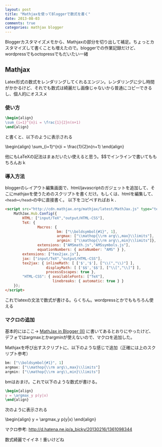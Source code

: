 ```yaml
---
layout: post
title: "Mathjaxを使ってBloggerで数式を書く"
date: 2013-08-03
comments: true
categories: mathjax blogger
---
```


Bloggerカスタマイズメモから、Mathjaxの部分を切り出して補足。ちょっとカスタマイズして書くことも増えたので。bloggerでの作業記録だけど、wordpressでもoctopressでもだいたい一緒

## Mathjax

Latex形式の数式をレンダリングしてくれるエンジン。レンダリングに少し時間がかかるけど、それでも数式は綺麗だし画像じゃないから普通にコピーできるし、個人的にオススメ

### 使い方

```latex
\begin{align}
\sum_{i=1}^{n}i = \frac{1}{2}n(n+1)
\end{align}
```

と書くと、以下のように表示される

<div>
\begin{align}
\sum_{i=1}^{n}i = \frac{1}{2}n(n+1)
\end{align}
</div>

他にもLaTeXの記法はまぁだいたい使えると思う。$$でインラインで書いてももちろんおｋ

### 導入方法

bloggerのレイアウト編集画面で、html/javascriptのガジェットを追加して、そこにmathjaxを使うためのスクリプトを書くだけ。もしくは、htmlを編集して、`<head></head>`の中に直接書く。
以下をコピペすればおｋ．

```html
<script src="http://cdn.mathjax.org/mathjax/latest/MathJax.js" type="text/javascript">    
    MathJax.Hub.Config({
        HTML: ["input/TeX","output/HTML-CSS"],
        TeX: {
               Macros: {
                        bm: ["\\boldsymbol{#1}", 1],
                        argmax: ["\\mathop{\\rm arg\\,max}\\limits"],
                        argmin: ["\\mathop{\\rm arg\\,min}\\limits"]},
               extensions: ["AMSmath.js","AMSsymbols.js"],
               equationNumbers: { autoNumber: "AMS" } },
        extensions: ["tex2jax.js"],
        jax: ["input/TeX","output/HTML-CSS"],
        tex2jax: { inlineMath: [ ['$','$'], ["\\(","\\)"] ],
                   displayMath: [ ['$$','$$'], ["\\[","\\]"] ],
                   processEscapes: true },
        "HTML-CSS": { availableFonts: ["TeX"],
                      linebreaks: { automatic: true } }
    });
</script>
```

これでlatexの文法で数式が書ける。らくちん。wordpressとかでももちろん使える


### マクロの追加

基本的にはここ→ [MathJax in Blogger (II)](http://irrep.blogspot.jp/2011/07/mathjax-in-blogger-ii.html) に書いてあるとおりにやったけど、デフォではargmaxとかargminが使えないので、マクロを追加した。

Mathjaxを呼び出すスクリプトに、以下のような感じで追加（正確には上のスクリプト参考）

```javascript
bm: ["\\boldsymbol{#1}", 1]
argmax: ["\\mathop{\\rm arg\\,max}\\limits"]
argmin: ["\\mathop{\\rm arg\\,min}\\limits"]
```

bmはおまけ。これで以下のような数式が書ける。

```latex
\begin{align}
y = \argmax_y p(y|x)
\end{align}
```

次のように表示される

<div>
\begin{align}
y = \argmax_y p(y|x)
\end{align}
</div>

マクロ参考: http://d.hatena.ne.jp/a_bicky/20130216/1361098344


数式綺麗でイイネ！重いけどね
